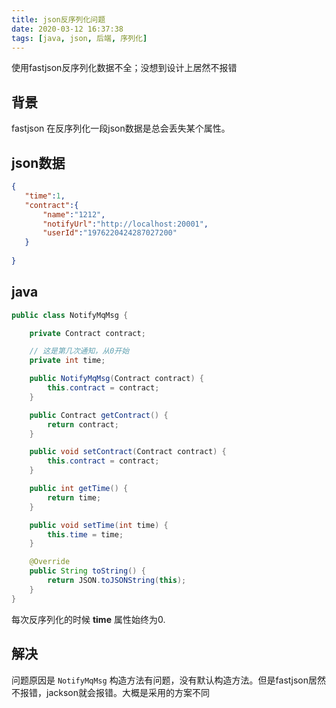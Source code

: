 ```yaml
---
title: json反序列化问题
date: 2020-03-12 16:37:38
tags: [java, json, 后端, 序列化]
---
```




使用fastjson反序列化数据不全；没想到设计上居然不报错



<!-- more -->



## 背景

 fastjson 在反序列化一段json数据是总会丢失某个属性。

 ## json数据

 ```json
 {
	"time":1,
	"contract":{
		"name":"1212",
		"notifyUrl":"http://localhost:20001",
		"userId":"1976220424287027200"
	}
	
}
 ```

## java

```java
public class NotifyMqMsg {

    private Contract contract;

    // 这是第几次通知，从0开始
    private int time;

    public NotifyMqMsg(Contract contract) {
        this.contract = contract;
    }

    public Contract getContract() {
        return contract;
    }

    public void setContract(Contract contract) {
        this.contract = contract;
    }

    public int getTime() {
        return time;
    }

    public void setTime(int time) {
        this.time = time;
    }

    @Override
    public String toString() {
        return JSON.toJSONString(this);
    }
}
```

每次反序列化的时候 **time** 属性始终为0.

## 解决

问题原因是 `NotifyMqMsg` 构造方法有问题，没有默认构造方法。但是fastjson居然不报错，jackson就会报错。大概是采用的方案不同